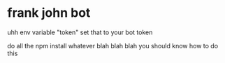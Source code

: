 # frank john bot

uhh env variable "token" set that to your bot token

do all the npm install whatever blah blah blah you should know how to do this